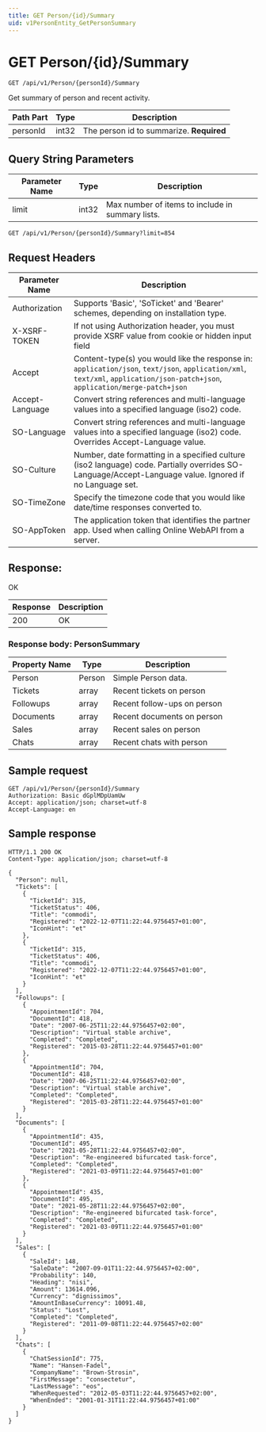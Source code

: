 ```yaml
---
title: GET Person/{id}/Summary
uid: v1PersonEntity_GetPersonSummary
---
```


# GET Person/{id}/Summary

```http
GET /api/v1/Person/{personId}/Summary
```

Get summary of person and recent activity.






| Path Part | Type | Description |
|-----------|------|-------------|
| personId | int32 | The person id to summarize. **Required** |


## Query String Parameters

| Parameter Name | Type |  Description |
|----------------|------|--------------|
| limit | int32 |  Max number of items to include in summary lists. |

```http
GET /api/v1/Person/{personId}/Summary?limit=854
```


## Request Headers

| Parameter Name | Description |
|----------------|-------------|
| Authorization  | Supports 'Basic', 'SoTicket' and 'Bearer' schemes, depending on installation type. |
| X-XSRF-TOKEN   | If not using Authorization header, you must provide XSRF value from cookie or hidden input field |
| Accept         | Content-type(s) you would like the response in: `application/json`, `text/json`, `application/xml`, `text/xml`, `application/json-patch+json`, `application/merge-patch+json` |
| Accept-Language | Convert string references and multi-language values into a specified language (iso2) code. |
| SO-Language | Convert string references and multi-language values into a specified language (iso2) code. Overrides Accept-Language value. |
| SO-Culture | Number, date formatting in a specified culture (iso2 language) code. Partially overrides SO-Language/Accept-Language value. Ignored if no Language set. |
| SO-TimeZone | Specify the timezone code that you would like date/time responses converted to. |
| SO-AppToken | The application token that identifies the partner app. Used when calling Online WebAPI from a server. |


## Response:

OK

| Response | Description |
|----------------|-------------|
| 200 | OK |

### Response body: PersonSummary

| Property Name | Type |  Description |
|----------------|------|--------------|
| Person | Person | Simple Person data. |
| Tickets | array | Recent tickets on person |
| Followups | array | Recent follow-ups on person |
| Documents | array | Recent documents on person |
| Sales | array | Recent sales on person |
| Chats | array | Recent chats with person |

## Sample request

```http!
GET /api/v1/Person/{personId}/Summary
Authorization: Basic dGplMDpUamUw
Accept: application/json; charset=utf-8
Accept-Language: en
```

## Sample response

```http_
HTTP/1.1 200 OK
Content-Type: application/json; charset=utf-8

{
  "Person": null,
  "Tickets": [
    {
      "TicketId": 315,
      "TicketStatus": 406,
      "Title": "commodi",
      "Registered": "2022-12-07T11:22:44.9756457+01:00",
      "IconHint": "et"
    },
    {
      "TicketId": 315,
      "TicketStatus": 406,
      "Title": "commodi",
      "Registered": "2022-12-07T11:22:44.9756457+01:00",
      "IconHint": "et"
    }
  ],
  "Followups": [
    {
      "AppointmentId": 704,
      "DocumentId": 418,
      "Date": "2007-06-25T11:22:44.9756457+02:00",
      "Description": "Virtual stable archive",
      "Completed": "Completed",
      "Registered": "2015-03-28T11:22:44.9756457+01:00"
    },
    {
      "AppointmentId": 704,
      "DocumentId": 418,
      "Date": "2007-06-25T11:22:44.9756457+02:00",
      "Description": "Virtual stable archive",
      "Completed": "Completed",
      "Registered": "2015-03-28T11:22:44.9756457+01:00"
    }
  ],
  "Documents": [
    {
      "AppointmentId": 435,
      "DocumentId": 495,
      "Date": "2021-05-28T11:22:44.9756457+02:00",
      "Description": "Re-engineered bifurcated task-force",
      "Completed": "Completed",
      "Registered": "2021-03-09T11:22:44.9756457+01:00"
    },
    {
      "AppointmentId": 435,
      "DocumentId": 495,
      "Date": "2021-05-28T11:22:44.9756457+02:00",
      "Description": "Re-engineered bifurcated task-force",
      "Completed": "Completed",
      "Registered": "2021-03-09T11:22:44.9756457+01:00"
    }
  ],
  "Sales": [
    {
      "SaleId": 148,
      "SaleDate": "2007-09-01T11:22:44.9756457+02:00",
      "Probability": 140,
      "Heading": "nisi",
      "Amount": 13614.096,
      "Currency": "dignissimos",
      "AmountInBaseCurrency": 10091.48,
      "Status": "Lost",
      "Completed": "Completed",
      "Registered": "2011-09-08T11:22:44.9756457+02:00"
    }
  ],
  "Chats": [
    {
      "ChatSessionId": 775,
      "Name": "Hansen-Fadel",
      "CompanyName": "Brown-Strosin",
      "FirstMessage": "consectetur",
      "LastMessage": "eos",
      "WhenRequested": "2012-05-03T11:22:44.9756457+02:00",
      "WhenEnded": "2001-01-31T11:22:44.9756457+01:00"
    }
  ]
}
```